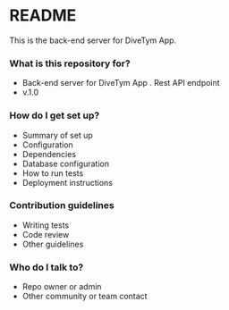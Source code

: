 # README #

This is the back-end server for DiveTym App.

### What is this repository for? ###

* Back-end server for DiveTym App . Rest API endpoint
* v.1.0

### How do I get set up? ###

* Summary of set up
* Configuration
* Dependencies
* Database configuration
* How to run tests
* Deployment instructions

### Contribution guidelines ###

* Writing tests
* Code review
* Other guidelines

### Who do I talk to? ###

* Repo owner or admin
* Other community or team contact